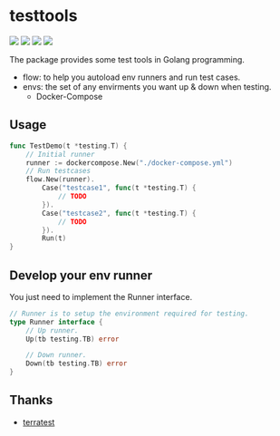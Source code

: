 # testtools

[![](https://pkg.go.dev/badge/github.com/helbing/testtools.svg)](https://pkg.go.dev/github.com/helbing/testtools)
[![](https://goreportcard.com/badge/github.com/helbing/testtools)](https://goreportcard.com/report/github.com/helbing/testtools)
[![](https://github.com/helbing/testtools/workflows/ci-workflows/badge.svg)](https://github.com/helbing/testtools/actions)
[![](https://codecov.io/gh/helbing/testtools/branch/main/graph/badge.svg?token=1COJEOQ4QQ)](https://codecov.io/gh/helbing/testtools)

The package provides some test tools in Golang programming.

- flow: to help you autoload env runners and run test cases.
- envs: the set of any envirments you want up & down when testing.
  - Docker-Compose

## Usage

```go
func TestDemo(t *testing.T) {
    // Initial runner
    runner := dockercompose.New("./docker-compose.yml")
    // Run testcases
    flow.New(runner).
        Case("testcase1", func(t *testing.T) {
            // TODO
        }).
        Case("testcase2", func(t *testing.T) {
            // TODO
        }).
        Run(t)
}
```

## Develop your env runner

You just need to implement the Runner interface.

```go
// Runner is to setup the environment required for testing.
type Runner interface {
    // Up runner.
    Up(tb testing.TB) error

    // Down runner.
    Down(tb testing.TB) error
}
```

## Thanks

- [terratest](https://github.com/gruntwork-io/terratest)
